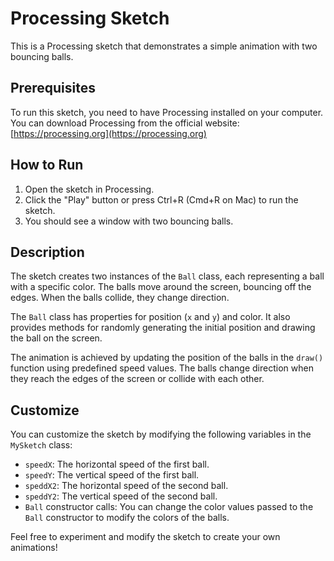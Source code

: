 # Processing Sketch

This is a Processing sketch that demonstrates a simple animation with two bouncing balls.

## Prerequisites

To run this sketch, you need to have Processing installed on your computer. You can download Processing from the official website: [https://processing.org](https://processing.org)

## How to Run

1. Open the sketch in Processing.
2. Click the "Play" button or press Ctrl+R (Cmd+R on Mac) to run the sketch.
3. You should see a window with two bouncing balls.

## Description

The sketch creates two instances of the `Ball` class, each representing a ball with a specific color. The balls move around the screen, bouncing off the edges. When the balls collide, they change direction.

The `Ball` class has properties for position (`x` and `y`) and color. It also provides methods for randomly generating the initial position and drawing the ball on the screen.

The animation is achieved by updating the position of the balls in the `draw()` function using predefined speed values. The balls change direction when they reach the edges of the screen or collide with each other.

## Customize

You can customize the sketch by modifying the following variables in the `MySketch` class:

- `speedX`: The horizontal speed of the first ball.
- `speedY`: The vertical speed of the first ball.
- `speddX2`: The horizontal speed of the second ball.
- `speddY2`: The vertical speed of the second ball.
- `Ball` constructor calls: You can change the color values passed to the `Ball` constructor to modify the colors of the balls.

Feel free to experiment and modify the sketch to create your own animations!


